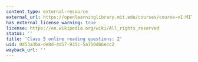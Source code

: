 ```yaml
---
content_type: external-resource
external_url: https://openlearninglibrary.mit.edu/courses/course-v1:MITx+18.05r_10+2022_Summer/courseware/week3/class5/4?activate_block_id=block-v1%3AMITx%2B18.05r_10%2B2022_Summer%2Btype%40vertical%2Bblock%40class5-rq2-vertical
has_external_license_warning: true
license: https://en.wikipedia.org/wiki/All_rights_reserved
status: ''
title: 'Class 5 online reading questions: 2'
uid: 0d53a3ba-de8d-4d57-935c-5a750db6ecc2
wayback_url: ''
---
```

